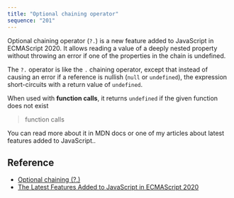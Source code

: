 ```yaml
---
title: "Optional chaining operator"
sequence: "201"
---
```


Optional chaining operator (`?.`) is a new feature added to JavaScript in ECMAScript 2020.
It allows reading a value of a deeply nested property without throwing an error
if one of the properties in the chain is undefined.

The `?.` operator is like the `.` chaining operator,
except that instead of causing an error if a reference is nullish (`null` or `undefined`),
the expression short-circuits with a return value of `undefined`.

When used with **function calls**, it returns `undefined` if the given function does not exist

> function calls

You can read more about it in MDN docs or one of my articles about latest features added to JavaScript..

## Reference

- [Optional chaining (?.)](https://developer.mozilla.org/en-US/docs/Web/JavaScript/Reference/Operators/Optional_chaining)
- [The Latest Features Added to JavaScript in ECMAScript 2020](https://www.telerik.com/blogs/latest-features-javascript-ecmascript-2020)

